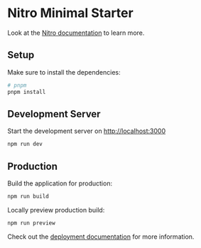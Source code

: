 # Nitro Minimal Starter

Look at the [Nitro documentation](https://nitro.unjs.io/) to learn more.

## Setup

Make sure to install the dependencies:

```bash
# pnpm
pnpm install
```

## Development Server

Start the development server on <http://localhost:3000>

```bash
npm run dev
```

## Production

Build the application for production:

```bash
npm run build
```

Locally preview production build:

```bash
npm run preview
```

Check out the [deployment documentation](https://nitro.unjs.io/deploy) for more information.
